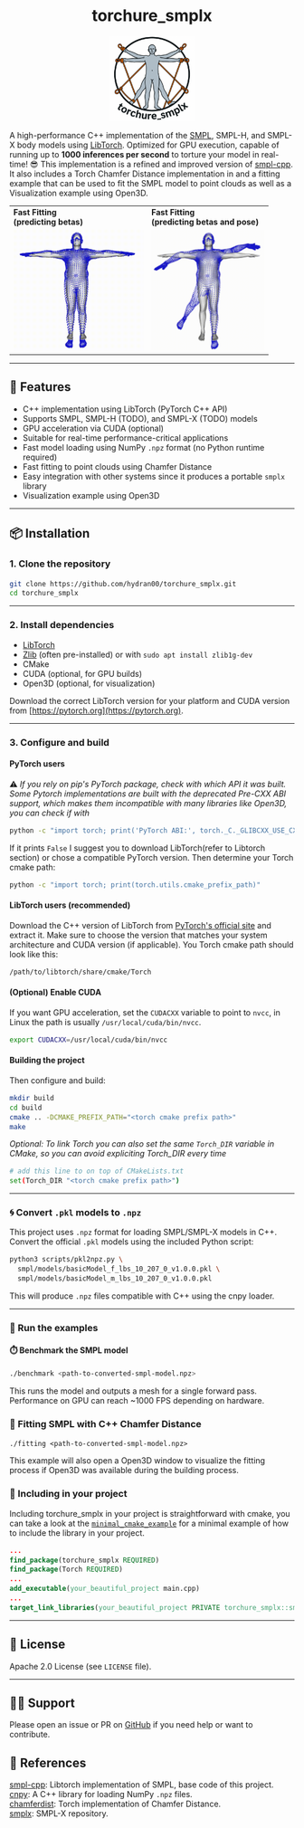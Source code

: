 <h1 align="center">torchure_smplx</h1>
<p align="center">
  <img src="assets/logo.png" alt="torchure_smplx logo" height="150"/>
</p>

A high-performance C++ implementation of the [SMPL](https://smpl.is.tue.mpg.de/), SMPL-H, and SMPL-X body models using [LibTorch](https://pytorch.org/cppdocs/). Optimized for GPU execution, capable of running up to **1000 inferences per second** to torture your model in real-time! 😎 
This implementation is a refined and improved version of [smpl-cpp](https://github.com/Arktische/smpl-cpp). It also includes a Torch Chamfer Distance implementation in and a fitting example that can be used to fit the SMPL model to point clouds as well as a Visualization example using Open3D.

<table align="center">
  <tr>
    <td><b>Fast Fitting </br>(predicting betas) </b></td>
    <td><b>Fast Fitting </br>(predicting betas and pose)</b></td>
  </tr>
  <tr>
    <td>
      <img src="https://raw.githubusercontent.com/hydran00/torchure_smplx/main/assets/fast_fitting_betas.gif" alt="Fast Fitting Betas" width="230">
    </td>
    <td>
      <img src="https://raw.githubusercontent.com/hydran00/torchure_smplx/main/assets/fast_fitting_pose_betas.gif" alt="Fast Fitting Betas and Pose" width="200">
    </td>
  </tr>
</table>


---

## 🚀 Features

- C++ implementation using LibTorch (PyTorch C++ API)
- Supports SMPL, SMPL-H (TODO), and SMPL-X (TODO) models
- GPU acceleration via CUDA (optional)
- Suitable for real-time performance-critical applications
- Fast model loading using NumPy `.npz` format (no Python runtime required)
- Fast fitting to point clouds using Chamfer Distance
- Easy integration with other systems since it produces a portable `smplx` library
- Visualization example using Open3D

---

## 📦 Installation

### 1. Clone the repository

```bash
git clone https://github.com/hydran00/torchure_smplx.git
cd torchure_smplx
```

---

### 2. Install dependencies

- [LibTorch](https://pytorch.org/get-started/locally/)
- [Zlib](https://zlib.net/) (often pre-installed) or with `sudo apt install zlib1g-dev`
- CMake
- CUDA (optional, for GPU builds)
- Open3D (optional, for visualization)

Download the correct LibTorch version for your platform and CUDA version from [https://pytorch.org](https://pytorch.org).

---

### 3. Configure and build
#### PyTorch users
⚠️ *If you rely on pip's PyTorch package, check with which API it was built. Some Pytorch implementations are built with the deprecated Pre-CXX ABI support, which makes them incompatible with many libraries like Open3D, you can check if with*
```bash
python -c "import torch; print('PyTorch ABI:', torch._C._GLIBCXX_USE_CXX11_ABI)"  # should print True
``` 
If it prints `False` I suggest you to download LibTorch(refer to Libtorch section) or chose a compatible PyTorch version.
Then determine your Torch cmake path:

```bash
python -c "import torch; print(torch.utils.cmake_prefix_path)"
```
#### LibTorch users (recommended)
Download the C++ version of LibTorch from [PyTorch's official site](https://pytorch.org/get-started/locally/) and extract it. Make sure to choose the version that matches your system architecture and CUDA version (if applicable). You Torch cmake path should look like this:

```bash
/path/to/libtorch/share/cmake/Torch
```

#### (Optional) Enable CUDA

If you want GPU acceleration, set the `CUDACXX` variable to point to `nvcc`, in Linux the path is usually `/usr/local/cuda/bin/nvcc`.

```bash
export CUDACXX=/usr/local/cuda/bin/nvcc
```

#### Building the project
Then configure and build:

```bash
mkdir build
cd build
cmake .. -DCMAKE_PREFIX_PATH="<torch cmake prefix path>"
make
```

*Optional: To link Torch you can also set the same `Torch_DIR` variable in CMake, so you can avoid expliciting Torch_DIR every time*

```bash
# add this line to on top of CMakeLists.txt
set(Torch_DIR "<torch cmake prefix path>")
```

---

### 🌀 Convert `.pkl` models to `.npz`

This project uses `.npz` format for loading SMPL/SMPL-X models in C++. Convert the official `.pkl` models using the included Python script:

```bash
python3 scripts/pkl2npz.py \
  smpl/models/basicModel_f_lbs_10_207_0_v1.0.0.pkl \
  smpl/models/basicModel_m_lbs_10_207_0_v1.0.0.pkl
```

This will produce `.npz` files compatible with C++ using the cnpy loader.

---

### 📘 Run the examples

#### ⏱️ Benchmark the SMPL model
```bash
./benchmark <path-to-converted-smpl-model.npz>
```

This runs the model and outputs a mesh for a single forward pass. Performance on GPU can reach ~1000 FPS depending on hardware.

### 🧍 Fitting SMPL with C++ Chamfer Distance
```
./fitting <path-to-converted-smpl-model.npz>
```
This example will also open a Open3D window to visualize the fitting process if Open3D was available during the building process.

### 🔄 Including in your project
Including torchure_smplx in your project is straightforward with cmake, you can take a look at the [`minimal_cmake_example`](https://github.com/Hydran00/torchure_smplx/tree/main/samples/minimal_cmake_example) for a minimal example of how to include the library in your project.
```cmake
...
find_package(torchure_smplx REQUIRED)
find_package(Torch REQUIRED)
...
add_executable(your_beautiful_project main.cpp)
...
target_link_libraries(your_beautiful_project PRIVATE torchure_smplx::smplx)
```
---

## 📜 License

Apache 2.0 License (see `LICENSE` file).

---

## 🙋‍♂️ Support

Please open an issue or PR on [GitHub](https://github.com/hydran00/torchure_smplx) if you need help or want to contribute.


## 📑 References
[smpl-cpp](https://github.com/Arktische/smpl-cpp): Libtorch implementation of SMPL, base code of this project.  
[cnpy](https://github.com/rogersce/cnpy): A C++ library for loading NumPy `.npz` files.  
[chamferdist](https://github.com/krrish94/chamferdist): Torch implementation of Chamfer Distance.  
[smplx](https://github.com/vchoutas/smplx): SMPL-X repository.